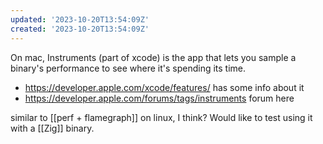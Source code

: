 ```yaml
---
updated: '2023-10-20T13:54:09Z'
created: '2023-10-20T13:54:09Z'
---
```

On mac, Instruments (part of xcode) is the app that lets you sample a binary's performance to see where it's spending its time. 

- https://developer.apple.com/xcode/features/ has some info about it
- https://developer.apple.com/forums/tags/instruments forum here

similar to [[perf + flamegraph]] on linux, I think? Would like to test using it with a [[Zig]] binary.